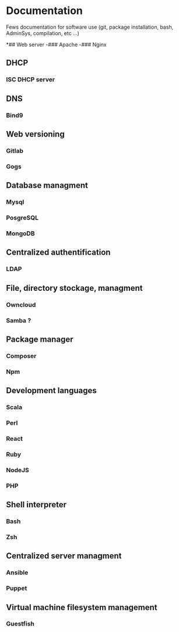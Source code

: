 # Documentation
Fews documentation for software use (git, package installation, bash, AdminSys, compilation, etc ...)

*## Web server
-### Apache
-### Nginx

## DHCP
### ISC DHCP server

## DNS
### Bind9

## Web versioning
### Gitlab
### Gogs

## Database managment
### Mysql
### PosgreSQL
### MongoDB

## Centralized authentification
### LDAP

## File, directory stockage, managment
### Owncloud
### Samba ?

## Package manager
### Composer
### Npm

## Development languages
### Scala
### Perl
### React
### Ruby
### NodeJS
### PHP

## Shell interpreter
### Bash
### Zsh

## Centralized server managment
### Ansible
### Puppet

## Virtual machine filesystem management
### Guestfish
